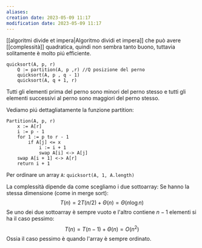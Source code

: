 ```yaml
---
aliases: 
creation date: 2023-05-09 11:17
modification date: 2023-05-09 11:17
---
```


[[algoritmi divide et impera|Algoritmo dividi et impera]] che può avere [[complessità]] quadratica, quindi non sembra tanto buono, tuttavia solitamente è molto piú efficiente.


```clike
quicksort(A, p, r)
	Q := partition(A, p ,r) //Q posizione del perno
	quicksort(A, p , q - 1)
	quicksort(A, q + 1, r)
```
Tutti gli elementi prima del perno sono minori del perno stesso e tutti gli elementi successivi al perno sono maggiori del perno stesso. 

Vediamo piú dettagliatamente la funzione partition:

```clike
Partition(A, p, r)
	x := A[r]
	i := p - 1
	for 1 := p to r - 1
		if A[j] <= x
			i := i + 1
			swap A[i] <-> A[j]
	swap A[i + 1] <-> A[r]
	return i + 1
```

Per ordinare un array `A`: `quicksort(A, 1, A.length)`


La complessità dipende da come scegliamo i due sottoarray:
Se hanno la stessa dimensione (come in merge sort):
$$T(n) = 2T(n / 2) + \Theta(n) = \Theta(n \log n)$$
Se uno dei due sottoarray è sempre vuoto e l'altro contiene $n-1$ elementi si ha il caso pessimo:
$$ T(n)= T(n-1) + \Theta(n) = O(n^2)$$
Ossia il caso pessimo è quando l'array è sempre ordinato.